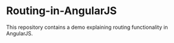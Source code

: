 # Routing-in-AngularJS
This repository contains a demo explaining routing functionality in AngularJS.
